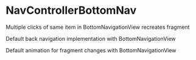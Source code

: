 # NavControllerBottomNav

Multiple clicks of same item in BottomNavigationView recreates fragment

Default back navigation implementation with BottomNavigationView

Default animation for fragment changes with BottomNavigationView
